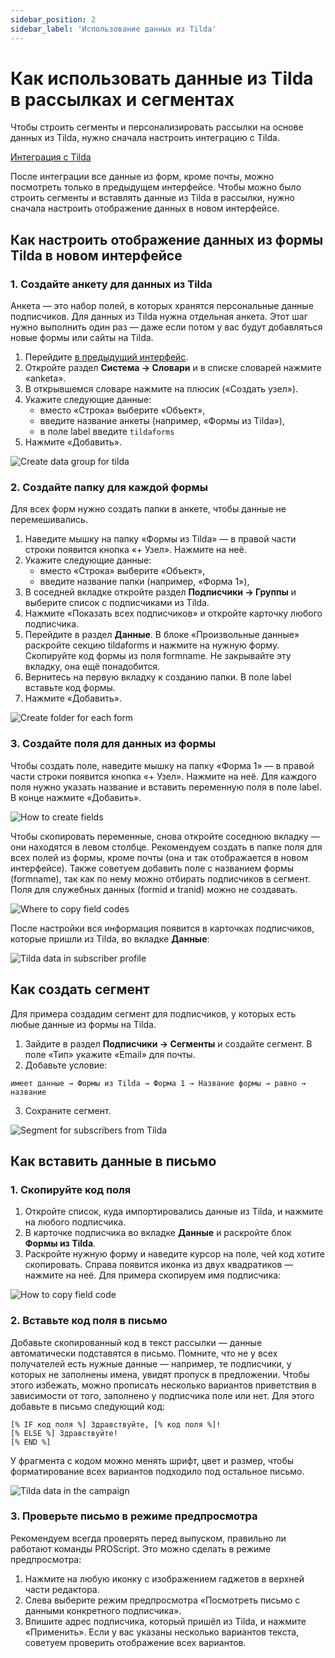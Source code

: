 ```yaml
---
sidebar_position: 2
sidebar_label: 'Использование данных из Tilda'
---
```


# Как использовать данные из Tilda в рассылках и сегментах

Чтобы строить сегменты и персонализировать рассылки на основе данных из Tilda, нужно сначала настроить интеграцию с Tilda.

[Интеграция с Tilda](https://docs.sendsay.ru/integrations/integration-with-tilda)

После интеграции все данные из форм, кроме почты, можно посмотреть только в предыдущем интерфейсе. Чтобы можно было строить сегменты и вставлять данные из Tilda в рассылки, нужно сначала настроить отображение данных в новом интерфейсе.

## Как настроить отображение данных из формы Tilda в новом интерфейсе

### 1. Создайте анкету для данных из Tilda

Анкета — это набор полей, в которых хранятся персональные данные подписчиков. Для данных из Tilda нужна отдельная анкета. Этот шаг нужно выполнить один раз — даже если потом у вас будут добавляться новые формы или сайты на Tilda.

1. Перейдите [в предыдущий интерфейс](https://sendsay.ru/account/).
2. Откройте раздел **Система → Словари** и в списке словарей нажмите «anketa».
3. В открывшемся словаре нажмите на плюсик («Создать узел»).
4. Укажите следующие данные:
   - вместо «Строка» выберите «Объект»,
   - введите название анкеты (например, «Формы из Tilda»),
   - в поле label введите `tildaforms`
5. Нажмите «Добавить».

![Create data group for tilda](/img/email-campaigns/personalization//how-to-use-tilda-data-in-campaigns/create-data-group-for-tilda.gif) <br/>

### 2. Создайте папку для каждой формы

Для всех форм нужно создать папки в анкете, чтобы данные не перемешивались.

1. Наведите мышку на папку «Формы из Tilda» — в правой части строки появится кнопка «+ Узел». Нажмите на неё.
2. Укажите следующие данные:
   - вместо «Строка» выберите «Объект»,
   - введите название папки (например, «Форма 1»),
3. В соседней вкладке откройте раздел **Подписчики → Группы** и выберите список с подписчиками из Tilda.
4. Нажмите «Показать всех подписчиков» и откройте карточку любого подписчика.
5. Перейдите в раздел **Данные**. В блоке «Произвольные данные» раскройте секцию tildaforms и нажмите на нужную форму. Скопируйте код формы из поля formname. Не закрывайте эту вкладку, она ещё понадобится.
6. Вернитесь на первую вкладку к созданию папки. В поле label вставьте код формы.
7. Нажмите «Добавить».

![Create folder for each form](/img/email-campaigns/personalization//how-to-use-tilda-data-in-campaigns/create-folder-for-each-form.gif) <br/>

### 3. Создайте поля для данных из формы

Чтобы создать поле, наведите мышку на папку «Форма 1» — в правой части строки появится кнопка «+ Узел». Нажмите на неё. Для каждого поля нужно указать название и вставить переменную поля в поле label. В конце нажмите «Добавить».

![How to create fields](/img/email-campaigns/personalization//how-to-use-tilda-data-in-campaigns/how-to-create-fields.gif) <br/>

Чтобы скопировать переменные, снова откройте соседнюю вкладку — они находятся в левом столбце. Рекомендуем создать в папке поля для всех полей из формы, кроме почты (она и так отображается в новом интерфейсе). Также советуем добавить поле с названием формы (formname), так как по нему можно отбирать подписчиков в сегмент. Поля для служебных данных (formid и tranid) можно не создавать.

![Where to copy field codes](/img/email-campaigns/personalization//how-to-use-tilda-data-in-campaigns/where-to-copy-field-codes.png) <br/>

После настройки вся информация появится в карточках подписчиков, которые пришли из Tilda, во вкладке **Данные**:

![Tilda data in subscriber profile](/img/email-campaigns/personalization//how-to-use-tilda-data-in-campaigns/tilda-data-in-subscriber-profile.png) <br/>

## Как создать сегмент

Для примера создадим сегмент для подписчиков, у которых есть любые данные из формы на Tilda.

1. Зайдите в раздел **Подписчики → Сегменты** и создайте сегмент. В поле «Тип» укажите «Email» для почты.
2. Добавьте условие:

```
имеет данные → Формы из Tilda → Форма 1 → Название формы → равно → название
```

3. Сохраните сегмент.

![Segment for subscribers from Tilda](/img/email-campaigns/personalization//how-to-use-tilda-data-in-campaigns/segment-for-subscribers-from-tilda.gif) <br/>

## Как вставить данные в письмо

### 1. Скопируйте код поля

1. Откройте список, куда импортировались данные из Tilda, и нажмите на любого подписчика.
2. В карточке подписчика во вкладке **Данные** и раскройте блок **Формы из Tilda**.
3. Раскройте нужную форму и наведите курсор на поле, чей код хотите скопировать. Справа появится иконка из двух квадратиков — нажмите на неё. Для примера скопируем имя подписчика:

![How to copy field code](/img/email-campaigns/personalization//how-to-use-tilda-data-in-campaigns/how-to-copy-field-code.png) <br/>

### 2. Вставьте код поля в письмо

Добавьте скопированный код в текст рассылки — данные автоматически подставятся в письмо. Помните, что не у всех получателей есть нужные данные — например, те подписчики, у которых не заполнены имена, увидят пропуск в предложении. Чтобы этого избежать, можно прописать несколько вариантов приветствия в зависимости от того, заполнено у подписчика поле или нет. Для этого добавьте в письмо следующий код:

```
[% IF код поля %] Здравствуйте, [% код поля %]!
[% ELSE %] Здравствуйте!
[% END %]
```

У фрагмента с кодом можно менять шрифт, цвет и размер, чтобы форматирование всех вариантов подходило под остальное письмо.

![Tilda data in the campaign](/img/email-campaigns/personalization//how-to-use-tilda-data-in-campaigns/tilda-data-in-the-campaign.png) <br/>

### 3. Проверьте письмо в режиме предпросмотра

Рекомендуем всегда проверять перед выпуском, правильно ли работают команды PROScript. Это можно сделать в режиме предпросмотра:

1. Нажмите на любую иконку с изображением гаджетов в верхней части редактора.
2. Слева выберите режим предпросмотра «Посмотреть письмо с данными конкретного подписчика».
3. Впишите адрес подписчика, который пришёл из Tilda, и нажмите «Применить». Если у вас указаны несколько вариантов текста, советуем проверить отображение всех вариантов.
